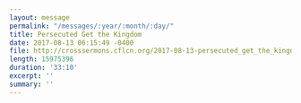 ```yaml
---
layout: message
permalink: "/messages/:year/:month/:day/"
title: Persecuted Get the Kingdom
date: 2017-08-13 06:15:49 -0400
file: http://crosssermons.cflcn.org/2017-08-13-persecuted_get_the_kingdom.m4a
length: 15975396
duration: '33:10'
excerpt: ''
summary: ''
---
```

